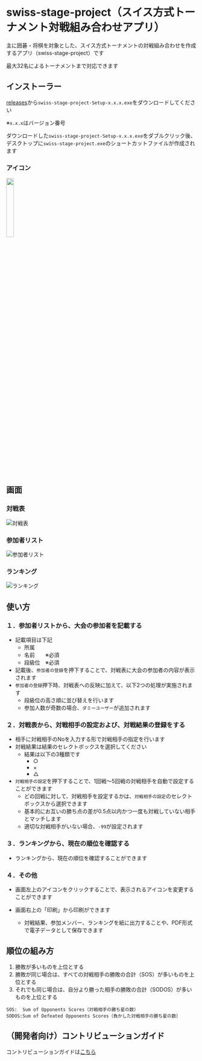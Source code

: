 # swiss-stage-project（スイス方式トーナメント対戦組み合わせアプリ）

主に囲碁・将棋を対象とした、スイス方式トーナメントの対戦組み合わせを作成するアプリ（swiss-stage-project）です

最大32名によるトーナメントまで対応できます

## インストーラー

[releases](https://github.com/takashi-ebina/swiss-stage-project/releases/)から`swiss-stage-project-Setup-x.x.x.exe`をダウンロードしてください

※`x.x.x`はバージョン番号

ダウンロードした`swiss-stage-project-Setup-x.x.x.exe`をダブルクリック後、デスクトップに`swiss-stage-project.exe`のショートカットファイルが作成されます

### アイコン

<img src="https://github.com/user-attachments/assets/5d04d600-91a6-468d-adf2-e4f0427b9cfe" width="20%">
  
## 画面

### 対戦表
![対戦表](https://github.com/user-attachments/assets/621915b0-712f-42ee-9310-53b6b554ae21)

### 参加者リスト
![参加者リスト](https://github.com/user-attachments/assets/a3fe4c0e-0094-4ec4-b926-0de9d64f5658)

### ランキング
![ランキング](https://github.com/user-attachments/assets/a7da12b9-ba75-4b6c-b230-1de044f6da34)

## 使い方

### １．参加者リストから、大会の参加者を記載する

- 記載項目は下記
  - 所属
  - 名前　　※必須
  - 段級位　※必須
- 記載後、`参加者の登録`を押下することで、対戦表に大会の参加者の内容が表示されます
- `参加者の登録`押下時、対戦表への反映に加えて、以下2つの処理が実施されます
  - 段級位の高さ順に並び替えを行います
  - 参加人数が奇数の場合、`ダミーユーザー`が追加されます

### ２．対戦表から、対戦相手の設定および、対戦結果の登録をする

- 相手に対戦相手のNoを入力する形で対戦相手の指定を行います
- 対戦結果は結果のセレクトボックスを選択してください
  - 結果は以下の3種類です
    - ○
    - ×
    - △
- `対戦相手の設定`を押下することで、1回戦～5回戦の対戦相手を自動で設定することができます
  - どの回戦に対して、対戦相手を設定するかは、`対戦相手の設定`のセレクトボックスから選択できます
  - 基本的にお互いの勝ち点の差が0.5点以内かつ一度も対戦していない相手とマッチします
  - 適切な対戦相手がいない場合、`-99`が設定されます

### ３．ランキングから、現在の順位を確認する

- ランキングから、現在の順位を確認することができます

### ４．その他

- 画面左上のアイコンをクリックすることで、表示されるアイコンを変更することができます

- 画面右上の「印刷」から印刷ができます
  - 対戦結果、参加メンバー、ランキングを紙に出力することや、PDF形式で電子データとして保存できます

## 順位の組み方

1. 勝敗が多いものを上位とする
2. 勝敗が同じ場合は、すべての対戦相手の勝敗の合計（SOS）が多いものを上位とする
3. それでも同じ場合は、自分より勝った相手の勝敗の合計（SODOS）が多いものを上位とする

```:txt
SOS:  Sum of Opponents Scores（対戦相手の勝ち星の数）
SODOS:Sum of Defeated Opponents Scores（負かした対戦相手の勝ち星の数）
```

## （開発者向け）コントリビューションガイド

コントリビューションガイドは[こちら](./CONTRIBUTING.md)
